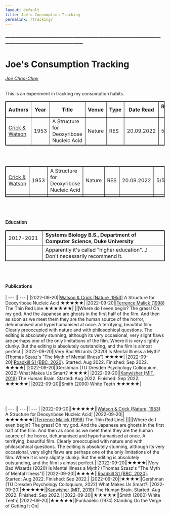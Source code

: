 ```yaml
---
layout: default
title: Joe's Consumption Tracking
permalink: /tracking/
---
```

<!-- <h1 class="mt-5" itemprop="name headline">{{ page.title | escape }}</h1> -->
<!-- <a href="#test_linked_text">Test link.</a> -->

### —————————————————————————————————————————————
# Joe's Consumption Tracking
<i><a href="https://jchooch.github.io/"> Joe Choo-Choy </a></i>
<br>
<br>

This is an experiment in tracking my consumption habits.

| Authors | Year | Title | Venue | Type | Date Read | Rating (/5) | Notes |
| ------- | --- | ---------- | ----- | --- | ---- | ---- | -------- |
| [Crick & Watson](https://dosequis.colorado.edu/Courses/MethodsLogic/papers/WatsonCrick1953.pdf) | 1953 | A Structure for Deoxyribose Nucleic Acid | Nature | RES | 20.09.2022 | 5 | ... |

<br>
<br>

<html>
<style>
table, th, td {
  border:1px solid black;
}
</style>
<body>

<table style="width:100%">
  <tr>
    <td>  <a href="https://dosequis.colorado.edu/Courses/MethodsLogic/papers/WatsonCrick1953.pdf">Crick & Watson</a>  </td>
    <td>  1953  </td>
    <td>  A Structure for Deoxyribose Nucleic Acid  </td>
    <td>  Nature  </td>
    <td>  RES  </td>
    <td>  20.09.2022  </td>
    <td>  5/5  </td>
    <td>  ...  </td>
  </tr>
  <tr>
  	<td></td>
  	<td></td>
  	<td></td>
  	<td></td>
  	<td></td>
  	<td></td>
  	<td></td>
  	<td></td>
  </tr>
</table>

</body>
</html>

<br>
<br>


<h4 class="mt-5 mb-3">Education</h4>

<table class="mt-3">
      <tr>
        <td style="min-width:100px"> 2017-2021 </td>
        <td> <b> Systems Biology B.S., Department of Computer Science, Duke University </b> </td>
      </tr>
      <tr> 
      	<td></td>
      	<td> Apparently it's called "higher education"...! Don't necessarily recommend it. </td>
      </tr>
</table>

<br>
<br>


<h4 class="mt-5 mb-3">Publications</h4>

| --- || --- |
|2022-09-20||[Watson & Crick (Nature, 1953)](https://dosequis.colorado.edu/Courses/MethodsLogic/papers/WatsonCrick1953.pdf) A Structure for Deoxyribose Nucleic Acid ★★★★★|
|2022-09-20||[Terrence Malick (1998)](https://www.imdb.com/title/tt0120863/) The Thin Red Line ★★★★★★|
|||Where do I even begin? The grass! Oh my god. And the Japanese are ghosts in the first half of the film. And then as soon as we meet them they are the human source of the horror, dehumanised and hyperhumanised at once. A terrifying, beautiful film. Clearly preoccupied with nature and with philosophical questions. The editing is absolutely stunning, although its very occasional, very slight flaws are perhaps one of the only limitations of the film. Where it is very slightly clunky. But the editing is absolutely outstanding, and the film is almost perfect.|
|2022-09-20||Very Bad Wizards (2020) Is Mental Illness a Myth? (Thomas Szasz's "The Myth of Mental Illness") ★★★★|
|2022-09-20||[Roadkill S1 (BBC, 2020)](https://www.imdb.com/title/tt10846250/). Started: Aug 2022. Finished: Sep 2022. ★★★★|
|2022-09-20||Gershman (TU Dresden Psychology Colloquium, 2022) What Makes Us Smart? ★★★★|
|2022-09-20||[Kanwisher (MIT, 2019)](https://www.youtube.com/playlist?list=PLUl4u3cNGP60IKRN_pFptIBxeiMc0MCJP) The Human Brain. Started: Aug 2022. Finished: Sep 2022. ★★★★★|
|2022-09-20||Smith (2000) White Teeth ★★★★★|

<br>
<br>

| --- || --- || --- |
|2022-09-20||★★★★★||[Watson & Crick (Nature, 1953)](https://dosequis.colorado.edu/Courses/MethodsLogic/papers/WatsonCrick1953.pdf) A Structure for Deoxyribose Nucleic Acid|
|2022-09-20||★★★★★★||[Terrence Malick (1998)](https://www.imdb.com/title/tt0120863/) The Thin Red Line|
|||||Where do I even begin? The grass! Oh my god. And the Japanese are ghosts in the first half of the film. And then as soon as we meet them they are the human source of the horror, dehumanised and hyperhumanised at once. A terrifying, beautiful film. Clearly preoccupied with nature and with philosophical questions. The editing is absolutely stunning, although its very occasional, very slight flaws are perhaps one of the only limitations of the film. Where it is very slightly clunky. But the editing is absolutely outstanding, and the film is almost perfect.|
|2022-09-20||★★★★||Very Bad Wizards (2020) Is Mental Illness a Myth? (Thomas Szasz's "The Myth of Mental Illness")|
|2022-09-20||★★★★||[Roadkill S1 (BBC, 2020)](https://www.imdb.com/title/tt10846250/). Started: Aug 2022. Finished: Sep 2022.|
|2022-09-20||★★★★||Gershman (TU Dresden Psychology Colloquium, 2022) What Makes Us Smart?|
|2022-09-20||★★★★★||[Kanwisher (MIT, 2019)](https://www.youtube.com/playlist?list=PLUl4u3cNGP60IKRN_pFptIBxeiMc0MCJP) The Human Brain. Started: Aug 2022. Finished: Sep 2022.|
|2022-09-20||★★★★★||Smith (2000) White Teeth|
|2022-09-20||★★★★★||Funkadelic (1974) Standing On the Verge of Getting It On|